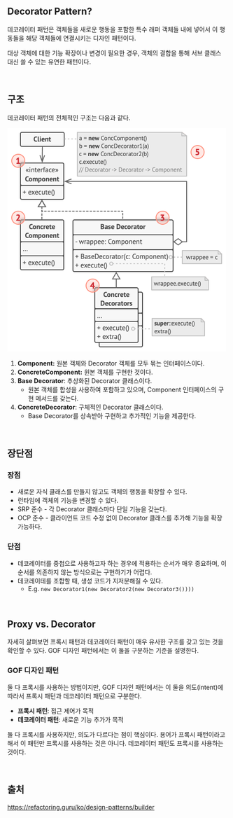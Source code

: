 ## Decorator Pattern?

데코레이터 패턴은 객체들을 새로운 행동을 포함한 특수 래퍼 객체들 내에 넣어서 이 행동들을 해당 객체들에 연결시키는 
디자인 패턴이다.

대상 객체에 대한 기능 확장이나 변경이 필요한 경우, 객체의 결합을 통해 서브 클래스 대신 쓸 수 있는 유연한 패턴이다.

<br>

## 구조

데코레이터 패턴의 전체적인 구조는 다음과 같다.

![decorator.png](decorator.png)

1. **Component:** 원본 객체와 Decorator 객체를 모두 묶는 인터페이스이다.
2. **ConcreteComponent:** 원본 객체를 구현한 것이다.
3. **Base Decorator**: 추상화된 Decorator 클래스이다.
    - 원본 객체를 합성을 사용하여 포함하고 있으며, Component 인터페이스의 구현 메서드를 갖는다.
4. **ConcreteDecorator**: 구체적인 Decorator 클래스이다.
    - Base Decorator를 상속받아 구현하고 추가적인 기능을 제공한다.

<br>

## 장단점

### 장점

- 새로운 자식 클래스를 만들지 않고도 객체의 행동을 확장할 수 있다.
- 런타임에 객체의 기능을 변경할 수 있다.
- SRP 준수 - 각  Decorator 클래스마다 단일 기능을 갖는다.
- OCP 준수 - 클라이언트 코드 수정 없이 Decorator 클래스를 추가해 기능을 확장 가능하다.

### 단점

- 데코레이터를 중첩으로 사용하고자 하는 경우에 적용하는 순서가 매우 중요하며, 이 순서를 의존하지 않는 방식으로는 구현하기가 어렵다.
- 데코레이테를 조합할 때, 생성 코드가 지저분해질 수 있다.
    - E.g. `new Decorator1(new Decorator2(new Decorator3())))`

<br>

## Proxy vs. Decorator

자세히 살펴보면 프록시 패턴과 데코레이터 패턴이 매우 유사한 구조를 갖고 있는 것을 확인할 수 있다. GOF 디자인 패턴에서는
이 둘을 구분하는 기준을 설명한다.

### **GOF 디자인 패턴**

둘 다 프록시를 사용하는 방법이지만, GOF 디자인 패턴에서는 이 둘을 의도(intent)에 따라서 프록시 패턴과 데코레이터 
패턴으로 구분한다.

- **프록시 패턴**: 접근 제어가 목적
- **데코레이터 패턴**: 새로운 기능 추가가 목적

둘 다 프록시를 사용하지만, 의도가 다르다는 점이 핵심이다. 용어가 프록시 패턴이라고 해서 이 패턴만 프록시를 사용하는 
것은 아니다. 데코레이터 패턴도 프록시를 사용하는 것이다.

<br>

## 출처
https://refactoring.guru/ko/design-patterns/builder